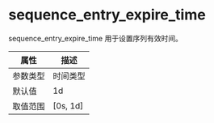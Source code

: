 # sequence_entry_expire_time

sequence_entry_expire_time 用于设置序列有效时间。

|  属性    | 描述     |
|----------|---------|
| 参数类型 |   时间类型      |
| 默认值   | 1d     |
| 取值范围 | [0s, 1d]  |
